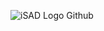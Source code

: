![iSAD Logo Github](https://github.com/sirx2713/iSAD_Card/assets/122817303/c58da5c3-b3be-4a18-9494-81ed00768e28)
